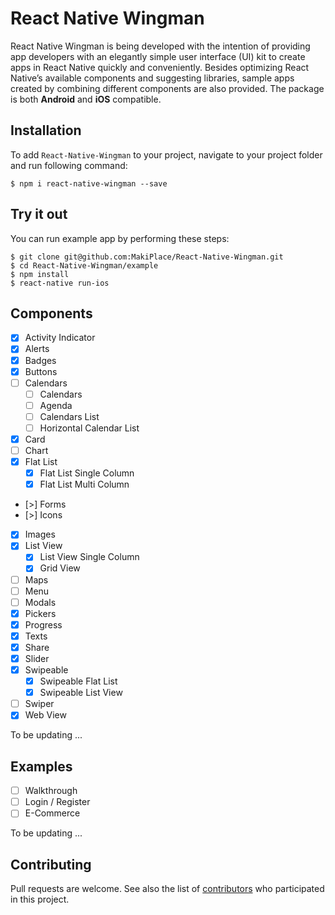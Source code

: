 # React Native Wingman

React Native Wingman is being developed with the intention of providing app developers with an elegantly simple user interface (UI) kit to create apps in React Native quickly and conveniently. Besides optimizing React Native’s available components and suggesting libraries, sample apps created by combining different components are also provided. The package is both **Android** and **iOS** compatible.

## Installation

To add `React-Native-Wingman` to your project, navigate to your project folder and run following command:

```
$ npm i react-native-wingman --save
```

## Try it out

You can run example app by performing these steps:

```
$ git clone git@github.com:MakiPlace/React-Native-Wingman.git
$ cd React-Native-Wingman/example
$ npm install
$ react-native run-ios
```

## Components

- [x] Activity Indicator
- [x] Alerts
- [x] Badges
- [x] Buttons
- [ ] Calendars
  - [ ] Calendars
  - [ ] Agenda
  - [ ] Calendars List
  - [ ] Horizontal Calendar List
- [x] Card
- [ ] Chart
- [x] Flat List
  - [x] Flat List Single Column
  - [x] Flat List Multi Column
- [>] Forms
- [>] Icons
- [x] Images
- [x] List View
  - [x] List View Single Column
  - [x] Grid View
- [ ] Maps
- [ ] Menu
- [ ] Modals
- [x] Pickers
- [x] Progress
- [x] Texts
- [x] Share
- [x] Slider
- [x] Swipeable
  - [x] Swipeable Flat List
  - [x] Swipeable List View
- [ ] Swiper
- [x] Web View

To be updating ...

## Examples

- [ ] Walkthrough
- [ ] Login / Register
- [ ] E-Commerce

To be updating ...

## Contributing

Pull requests are welcome. See also the list of [contributors](https://github.com/MakiPlace/React-Native-Wingman/contributors) who participated in this project.
